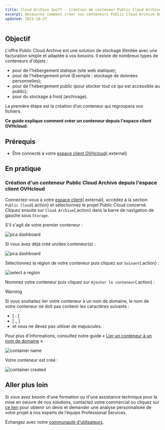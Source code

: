 ```yaml
---
title: Cloud Archive Swift - Création de conteneur Public Cloud Archive
excerpt: Découvrez comment créer vos conteneurs Public Cloud Archive depuis votre espace client OVHcloud
updated: 2021-10-27
---
```


## Objectif

L'offre Public Cloud Archive est une solution de stockage illimitée avec une facturation simple et adaptée à vos besoins. Il existe de nombreux types de conteneurs d'objets :

- pour de l'hébergement statique (site web statique);
- pour de l'hébergement privé (Exemple : stockage de données personnelles);
- pour de l'hébergement public (pour stocker tout ce qui est accessible au public);
- pour du stockage à froid (archivage).

La première étape est la création d’un conteneur qui regroupera vos fichiers.

**Ce guide explique comment créer un conteneur depuis l'espace client OVHcloud.**

## Prérequis

- Être connecté à votre [espace client OVHcloud](https://www.ovh.com/auth/?action=gotomanager&from=https://www.ovh.com/fr/&ovhSubsidiary=fr){.external}

## En pratique

### Création d'un conteneur Public Cloud Archive depuis l'espace client OVHcloud

Connectez-vous à votre [espace client](https://www.ovh.com/auth/?action=gotomanager&from=https://www.ovh.com/fr/&ovhSubsidiary=fr){.external}, accédez à la section `Public Cloud`{.action} et sélectionnez le projet Public Cloud concerné. Cliquez ensuite sur `Cloud Archive`{.action} dans la barre de navigation de gauche sous `Storage`.

S'il s'agit de votre premier conteneur :

![pca dashboard](images/create-container-20211006094158312.png)

Si vous avez déjà créé un/des conteneur(s) :

![pca dashboard](images/create-container-20211006094851682.png)

Sélectionnez la région de votre conteneur puis cliquez sur `Suivant`{.action} :

![select a region](images/create-container-20211006094448923.png)

Nommez votre conteneur puis cliquez sur `Ajouter le conteneur`{.action} :

> [!warning]
>
> Si vous souhaitez lier votre conteneur à un nom de domaine, le nom de votre conteneur ne doit pas contenir les caractères suivants :
>
> - [ . ]
> - [ _ ]
> - et vous ne devez pas utiliser de majuscules.
>
> Pour plus d'informations, consultez notre guide « [Lier un conteneur à un nom de domaine](/pages/storage_and_backup/object_storage/pcs_link_domain) ».
>

![container name](images/create-container-20211006094550334.png)

Votre conteneur est créé :

![container created](images/create-container-20211006094630754.png)

## Aller plus loin

Si vous avez besoin d'une formation ou d'une assistance technique pour la mise en oeuvre de nos solutions, contactez votre commercial ou cliquez sur [ce lien](https://www.ovhcloud.com/fr/professional-services/) pour obtenir un devis et demander une analyse personnalisée de votre projet à nos experts de l’équipe Professional Services.

Échangez avec notre [communauté d'utilisateurs](/links/community).

